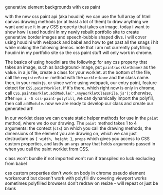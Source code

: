 generative element backgrounds with css paint

with the new css paint api (aka houdini) we can use the full array of html canvas drawing methods (or at least a lot of them) to draw anything we want and use it in any CSS property that takes an image.  today i want to show how i used houdini in my newly rebuilt portfolio site to create generative border images and speech-bubble shaped divs.  i will cover using houdini with webpack and babel and how to get past all the snags i hit while making the following demos.  note that i am not currently polyfilling houdini in my portfolio site so the css paint stuff will only work in chrome.

The basics of using houdini are the following:  for any css property that takes an image, such as background-image, put `paint(workletName)` as the value.  in a js file, create a class for your worklet.  at the bottom of the file, call the `registerPaint` method with the `workletName` and the class name.  then, in your main js, or since we're using webpack, our entry point, feature detect for `CSS.paintWorklet`.  if it's there, which right now is only in chrome, call  `CSS.paintWorklet.addModule('./myWorkletClassFile.js')`; otherwise, after `npm i -S css-paint-polyfill`, we can dynamically import the polyfill, then call `addModule`.  now we are ready to develop our class and create our generated art!

in our worklet class we can create static helper methods for use in the `paint` method, where we do our drawing.  The `paint` method takes 1 to 4 arguments: the context (`ctx`) on which you call the drawing methods, the dimensions of the element you are drawing on, which we can just destructure as `{ width, height }`, `props` which gives you access to CSS custom properties, and lastly an `args` array that holds arguments passed in when you call the paint worklet from CSS.

class won't bundle if not imported
won't run if transpiled
no luck excluding from babel

css custom properties don't work on body in chrome
pseudo element workaround but doesn't work with polyfill
div covering viewport works sometimes
polyfilled browsers don't redraw on resize - will repeat or just be blank
